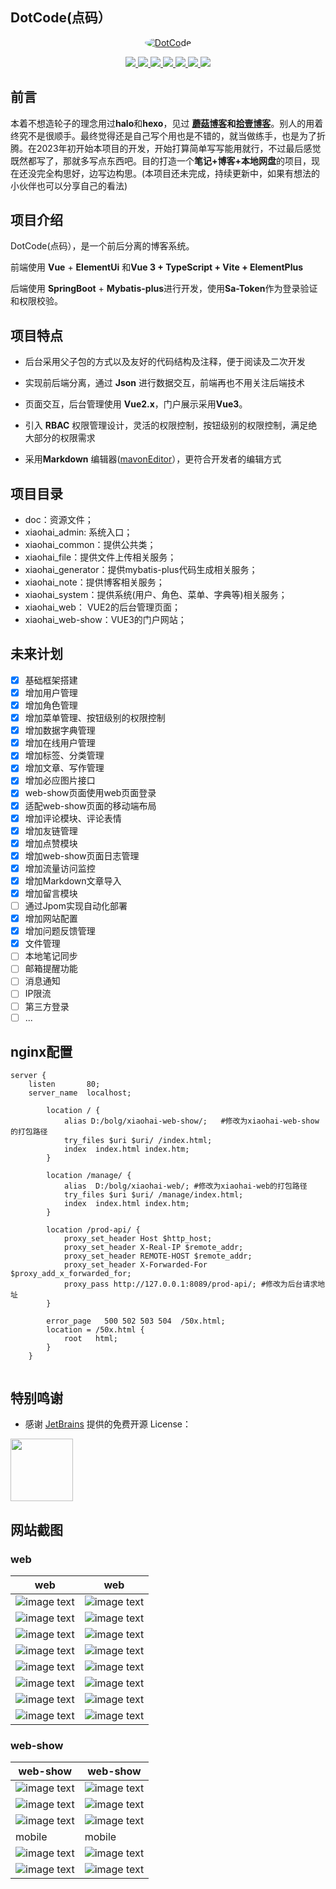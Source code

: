## DotCode(点码）

<p align=center>
  <a href="https://gitee.com/wch2019/xiaohai-blog">
    <img src="doc/docs/image/favicon.ico" alt="DotCode" style="border-radius: 50%">
  </a>
</p>

<p align="center">
   <a target="_blank" href="https://github.com/wch2019">
      <img src="https://img.shields.io/hexpm/l/plug.svg"/>
      <img src="https://img.shields.io/badge/JDK-17+-green.svg"/>
      <img src="https://img.shields.io/badge/springboot-2.7.7-green"/>
      <img src="https://img.shields.io/badge/vue-2.6.10-green"/>
      <img src="https://img.shields.io/badge/mysql-8.0+-green"/>
      <img src="https://img.shields.io/badge/mybatis--plus-3.5.3.1-green"/>
      <img src="https://img.shields.io/badge/redis-6.0.5-green"/>
   </a>
</p>

## 前言

 本着不想造轮子的理念用过**halo**和**hexo**，见过 **[蘑菇博客](https://gitee.com/moxi159753/mogu_blog_v2)**和**[拾壹博客](https://gitee.com/quequnlong/shiyi-blog)**。别人的用着终究不是很顺手。最终觉得还是自己写个用也是不错的，就当做练手，也是为了折腾。在2023年初开始本项目的开发，开始打算简单写写能用就行，不过最后感觉既然都写了，那就多写点东西吧。目的打造一个**笔记+博客+本地网盘**的项目，现在还没完全构思好，边写边构思。(本项目还未完成，持续更新中，如果有想法的小伙伴也可以分享自己的看法)

## 项目介绍

DotCode(点码），是一个前后分离的博客系统。

前端使用 **Vue** + **ElementUi** 和**Vue 3 + TypeScript + Vite + ElementPlus**

后端使用 **SpringBoot** + **Mybatis-plus**进行开发，使用**Sa-Token**作为登录验证和权限校验。

## 项目特点

- 后台采用父子包的方式以及友好的代码结构及注释，便于阅读及二次开发

- 实现前后端分离，通过 **Json** 进行数据交互，前端再也不用关注后端技术

- 页面交互，后台管理使用 **Vue2.x**，门户展示采用**Vue3**。

- 引入 **RBAC** 权限管理设计，灵活的权限控制，按钮级别的权限控制，满足绝大部分的权限需求

- 采用**Markdown** 编辑器([mavonEditor](www.mavoneditor.com)），更符合开发者的编辑方式

##  项目目录

- doc：资源文件；
- xiaohai_admin: 系统入口；
- xiaohai_common：提供公共类；
- xiaohai_file：提供文件上传相关服务；
- xiaohai_generator：提供mybatis-plus代码生成相关服务；
- xiaohai_note：提供博客相关服务；
- xiaohai_system：提供系统(用户、角色、菜单、字典等)相关服务；
- xiaohai_web： VUE2的后台管理页面；
- xiaohai_web-show：VUE3的门户网站；

## 未来计划

- [x] 基础框架搭建
- [x] 增加用户管理
- [x] 增加角色管理
- [x] 增加菜单管理、按钮级别的权限控制
- [x] 增加数据字典管理
- [x] 增加在线用户管理
- [x] 增加标签、分类管理
- [x] 增加文章、写作管理
- [x] 增加必应图片接口
- [x] web-show页面使用web页面登录
- [x] 适配web-show页面的移动端布局
- [x] 增加评论模块、评论表情
- [x] 增加友链管理
- [x] 增加点赞模块
- [x] 增加web-show页面日志管理
- [x] 增加流量访问监控
- [x] 增加Markdown文章导入
- [x] 增加留言模块
- [ ] 通过Jpom实现自动化部署
- [x] 增加网站配置
- [x] 增加问题反馈管理
- [x] 文件管理
- [ ] 本地笔记同步
- [ ] 邮箱提醒功能
- [ ] 消息通知
- [ ] IP限流
- [ ] 第三方登录
- [ ] ...

## nginx配置

```    
server {
    listen       80;
    server_name  localhost;
    
        location / {
            alias D:/bolg/xiaohai-web-show/;   #修改为xiaohai-web-show的打包路径
            try_files $uri $uri/ /index.html;
            index  index.html index.htm;
        }
    
        location /manage/ {
            alias  D:/bolg/xiaohai-web/; #修改为xiaohai-web的打包路径
            try_files $uri $uri/ /manage/index.html;
            index  index.html index.htm;
        }
    
        location /prod-api/ {
    	    proxy_set_header Host $http_host;
    	    proxy_set_header X-Real-IP $remote_addr;
    	    proxy_set_header REMOTE-HOST $remote_addr;
    	    proxy_set_header X-Forwarded-For $proxy_add_x_forwarded_for;
    	    proxy_pass http://127.0.0.1:8089/prod-api/; #修改为后台请求地址
    	}
    
        error_page   500 502 503 504  /50x.html;
        location = /50x.html {
            root   html;
        }
    }
    
```

## 特别鸣谢

- 感谢 [JetBrains](https://jb.gg/OpenSourceSupport) 提供的免费开源 License：

[<img src="./doc/docs/image/jb_beam.png" width="100" />](https://www.jetbrains.com/?from=xiaohai_blog)

## 网站截图

### web

|                     web                      |                     web                     |
|:--------------------------------------------:|:-------------------------------------------:|
| ![image text](doc/docs/image/web/register.png)  |  ![image text](doc/docs/image/web/login.png)   |
| ![image text](doc/docs/image/web/dashboard.png) | ![image text](doc/docs/image/web/article.png)  |
|   ![image text](doc/docs/image/web/edit.png)    |   ![image text](doc/docs/image/web/tags.png)   |
| ![image text](doc/docs/image/web/category.png)  | ![image text](doc/docs/image/web/comment.png)  |
|   ![image text](doc/docs/image/web/user.png)    |   ![image text](doc/docs/image/web/role.png)   |
|   ![image text](doc/docs/image/web/menu.png)    | ![image text](doc/docs/image/web/dictType.png) |
| ![image text](doc/docs/image/web/dictData.png)  |   ![image text](doc/docs/image/web/log.png)    |
| ![image text](doc/docs/image/web/log-view.png)  |  ![image text](doc/docs/image/web/online.png)  |

### web-show

| web-show                                               | web-show                                               |
|--------------------------------------------------------|--------------------------------------------------------|
| ![image text](doc/docs/image/web-show/index.png)          | ![image text](doc/docs/image/web-show/index-dark.png)     |
| ![image text](doc/docs/image/web-show/article.png)        | ![image text](doc/docs/image/web-show/back.png)           |
| ![image text](doc/docs/image/web-show/category.png)       | ![image text](doc/docs/image/web-show/search.png)         |
| mobile                                                 |  mobile                                                       |
| ![image text](doc/docs/image/web-show/mobile-index.png)   | ![image text](doc/docs/image/web-show/mobile-side.png)    |
| ![image text](doc/docs/image/web-show/mobile-article.png) | ![image text](doc/docs/image/web-show/mobile-comment.png) |

